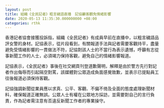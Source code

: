 ```yaml
---
layout: post
title: 組織《全民記者》粗言穢語直播　記協籲客觀免情緒影響
date: 2020-05-13 11:35:30.000000000 +08:00
categories: rthk
---
```


香港記者協會接獲投訴指，組織《全民記者》有成員早前在直播中，以粗言穢語品評女警的身材。記協表示，從片段看到，有關報道手法與記者需要客觀持平，盡量避免受情緒影響的一貫做法不符，記協對該人士的不當行為表示遺憾，呼籲有志從事新聞工作的人士，必須竭力保持客觀，避免自己的情緒影響報道。

記協表示，《全民記者》事後在社交網頁刊登道歉聲明，解釋是由於警方先行對記者作出侮辱而引起隔空對罵，該媒體對公眾造成負面感覺致歉，並表示已提點員工往後報道必須保持客觀。

記協強調新聞從業員應以求真、公平、客觀、不偏不倚及全面的態度處理新聞材料，確保報道正確無誤。公眾人士有權在公眾地方採訪，並需要對自己的言行負責，作為記者需注意有否違反新聞工作者的專業操守。
